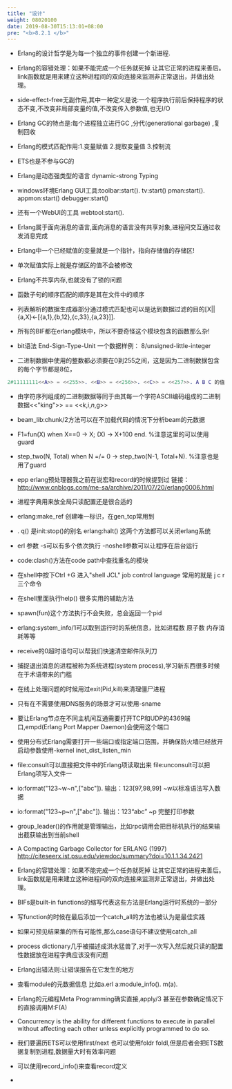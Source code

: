 ```yaml
---
title: "设计"
weight: 08020100
date: 2019-08-30T15:13:01+08:00
pre: "<b>8.2.1 </b>"
---
```

* Erlang的设计哲学是为每一个独立的事件创建一个新进程.
* Erlang的容错处理：如果不能完成一个任务就死掉 让其它正常的进程来善后。link函数就是用来建立这种进程间的双向连接来监测非正常退出，并做出处理。
* side-effect-free无副作用,其中一种定义是说:一个程序执行前后保持程序的状态不变,不改变非局部变量的值,不改变传入参数值,也无I/O
* Erlang GC的特点是:每个进程独立进行GC ,分代(generational garbage) ,复制回收
* Erlang的模式匹配作用:1.变量赋值 2.提取变量值 3.控制流

* ETS也是不参与GC的
* Erlang是动态强类型的语言 dynamic-strong Typing
* windows环境Erlang GUI工具:toolbar:start(). tv:start() pman:start(). appmon:start() debugger:start()
* 还有一个WebUI的工具 webtool:start().
* Erlang属于面向消息的语言,面向消息的语言没有共享对象,进程间交互通过收发消息完成
* Erlang中一个已经赋值的变量就是一个指针，指向存储值的存储区!
* 单次赋值实际上就是存储区的值不会被修改
* Erlang不共享内存,也就没有了锁的问题
* 函数子句的顺序匹配的顺序是其在文件中的顺序
* 列表解析的数据生成器部分通过模式匹配也可以是达到数据过滤的目的[X||{a,X}<-[{a,1},{b,12},{c,33},{a,23}]].
* 所有的BIF都在erlang模块中，所以不要奇怪这个模块包含的函数那么杂!
* bit语法 End-Sign-Type-Unit 一个数据样例： 8/unsigned-little-integer
* 二进制数据中使用的整数都必须要在0到255之间，这是因为二进制数据包含的每个字节都是8位，

```erlang
2#11111111<<A>> = <<255>>. <<B>> = <<256>>. <<C>> = <<257>>. A B C 的值分别是255 0 1
```

* 由字符序列组成的二进制数据等同于由其每一个字符ASCII编码组成的二进制数据<<"king">> == <<$k,$i,$n,$g>>
* beam_lib:chunk/2方法可以在不加载代码的情况下分析beam的元数据
* F1=fun(X) when X==0 -> X; (X) -> X+100 end. %注意这里的可以使用guard
* step_two(N, Total) when N =/= 0 -> step_two(N-1, Total+N). %注意也是用了guard
* epp erlang预处理器我之前在说宏和record的时候提到过 链接：<http://www.cnblogs.com/me-sa/archive/2011/07/20/erlang0006.html>
* 进程字典用来放全局只读配置还是很合适的
* erlang:make_ref 创建唯一标识，在gen_tcp常用到
* . q() 是init:stop()的别名 erlang:halt() 这两个方法都可以关闭erlang系统
* erl 参数 -s可以有多个依次执行 -noshell参数可以让程序在后台运行
* code:clash()方法在code path中查找重名的模块
* 在shell中按下Ctrl +G 进入"shell JCL" job control language 常用的就是 j c r 三个命令
* 在shell里面执行help() 很多实用的辅助方法
* spawn(fun)这个方法执行不会失败，总会返回一个pid
* erlang:system_info/1可以取到运行时的系统信息，比如进程数 原子数 内存消耗等等
* receive的0超时语句可以帮我们快速清空邮件队列刀
* 捕捉退出消息的进程被称为系统进程(system process),学习新东西很多时候在于术语带来的门槛
* 在线上处理问题的时候用过exit(Pid,kill)来清理僵尸进程
* 只有在不需要使用DNS服务的场景才可以使用-sname
* 要让Erlang节点在不同主机间互通需要打开TCP和UDP的4369端口,empd(Erlang Port Mapper Daemon)会使用这个端口
* 使用分布式Erlang需要打开一些端口或指定端口范围，并确保防火墙已经放开 启动参数使用-kernel inet_dist_listen_min
* file:consult可以直接把文件中的Erlang项读取出来 file:unconsult可以把Erlang项写入文件一
* io:format("123~w~n",["abc"]). 输出：123[97,98,99] ~w以标准语法写入数据
* io:format("123~p~n",["abc"]). 输出：123“abc” ~p 完整打印参数
* group_leader()的作用就是管理输出，比如rpc调用会把目标机执行的结果输出截获输出到当前shell
* A Compacting Garbage Collector for ERLANG (1997) <http://citeseerx.ist.psu.edu/viewdoc/summary?doi=10.1.1.34.2421>

* Erlang的容错处理：如果不能完成一个任务就死掉 让其它正常的进程来善后。link函数就是用来建立这种进程间的双向连接来监测非正常退出，并做出处理。
* BIFs是built-in functions的缩写代表这些方法是Erlang运行时系统的一部分

* 写function的时候在最后添加一个catch_all的方法也被认为是最佳实践
* 如果可预见结果集的所有可能性,那么case语句不建议使用catch_all

* process dictionary几乎被描述成洪水猛兽了,对于一次写入然后就只读的配置性数据放在进程字典应该没有问题
* Erlang出错法则:让错误报告在它发生的地方
* 查看module的元数据信息 比如a.erl a:module_info(). m(a).
* Erlang的元编程Meta Programming确实直接,apply/3 甚至在参数确定情况下的直接调用M:F(A)
* Concurrency is the ability for different functions to execute in parallel without affecting each other unless explicitly programmed to do so.
* 我们要遍历ETS可以使用first/next 也可以使用foldr foldl,但是后者会把ETS数据复制到进程,数据量大时有效率问题
* 可以使用record_info()来查看record定义

*
